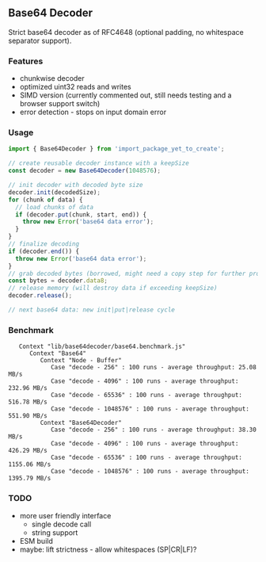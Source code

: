 ## Base64 Decoder

Strict base64 decoder as of RFC4648 (optional padding, no whitespace separator support).

### Features
- chunkwise decoder
- optimized uint32 reads and writes
- SIMD version (currently commented out, still needs testing and a browser support switch)
- error detection - stops on input domain error

### Usage
```typescript
import { Base64Decoder } from 'import_package_yet_to_create';

// create reusable decoder instance with a keepSize
const decoder = new Base64Decoder(1048576);

// init decoder with decoded byte size
decoder.init(decodedSize);
for (chunk of data) {
  // load chunks of data
  if (decoder.put(chunk, start, end)) {
    throw new Error('base64 data error');
  }
}
// finalize decoding
if (decoder.end()) {
  throw new Error('base64 data error');
}
// grab decoded bytes (borrowed, might need a copy step for further processing)
const bytes = decoder.data8;
// release memory (will destroy data if exceeding keepSize)
decoder.release();

// next base64 data: new init|put|release cycle
```

### Benchmark
```text
   Context "lib/base64decoder/base64.benchmark.js"
      Context "Base64"
         Context "Node - Buffer"
            Case "decode - 256" : 100 runs - average throughput: 25.08 MB/s
            Case "decode - 4096" : 100 runs - average throughput: 232.96 MB/s
            Case "decode - 65536" : 100 runs - average throughput: 516.78 MB/s
            Case "decode - 1048576" : 100 runs - average throughput: 551.90 MB/s
         Context "Base64Decoder"
            Case "decode - 256" : 100 runs - average throughput: 38.30 MB/s
            Case "decode - 4096" : 100 runs - average throughput: 426.29 MB/s
            Case "decode - 65536" : 100 runs - average throughput: 1155.06 MB/s
            Case "decode - 1048576" : 100 runs - average throughput: 1395.79 MB/s
```


### TODO
- more user friendly interface
  - single decode call
  - string support
- ESM build
- maybe: lift strictness - allow whitespaces (SP|CR|LF)?
